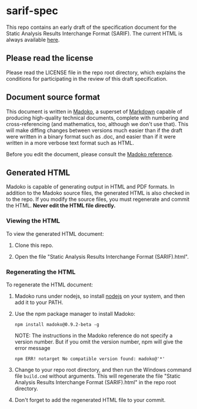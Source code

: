 # sarif-spec
This repo contains an early draft of the specification document for the Static Analysis Results Interchange Format (SARIF).
The current HTML is always available [here](https://rawgit.com/sarif-standard/sarif-spec/master/Static%20Analysis%20Results%20Interchange%20Format%20(SARIF).html#result-codeflows).

## Please read the license

Please read the LICENSE file in the repo root directory, which explains the conditions for participating in the review of this draft specification.

## Document source format

This document is written in [Madoko](https://www.madoko.net/),
a superset of [Markdown](http://daringfireball.net/projects/markdown/)
capable of producing high-quality technical documents,
complete with numbering and cross-referencing
(and mathematics, too, although we don't use that).
This will make diffing changes between versions much easier than if the draft were written in
a binary format such as .doc,
and easier than if it were written in a more verbose text format such as HTML.

Before you edit the document, please consult the
[Madoko reference](http://research.microsoft.com/en-us/um/people/daan/madoko/doc/reference.html).

## Generated HTML

Madoko is capable of generating output in HTML and PDF formats.
In addition to the Madoko source files, the generated HTML is also checked in to the repo.
If you modify the source files, you must regenerate and commit the HTML.
**Never edit the HTML file directly.**

### Viewing the HTML

To view the generated HTML document:

1. Clone this repo.

1. Open the file "Static Analysis Results Interchange Format (SARIF).html".

### Regenerating the HTML

To regenerate the HTML document:

1. Madoko runs under nodejs, so install [nodejs](http://nodejs.org/) on your system, and then add it to your PATH.

1. Use the npm package manager to install Madoko:

    `npm install madoko@0.9.2-beta -g`

    NOTE: The instructions in the Madoko reference do not specify a version number. But if you omit the version number, npm will give the error message

    `npm ERR! notarget No compatible version found: madoko@'*'`

1. Change to your repo root directory, and then run the Windows command file `build.cmd` without arguments. This will regenerate the file "Static Analysis Results Interchange Format (SARIF).html" in the repo root directory.

1. Don't forget to add the regenerated HTML file to your commit.
